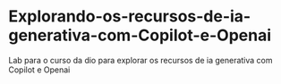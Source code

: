 # Explorando-os-recursos-de-ia-generativa-com-Copilot-e-Openai
Lab para o curso da dio para explorar os recursos de ia generativa com Copilot e Openai
